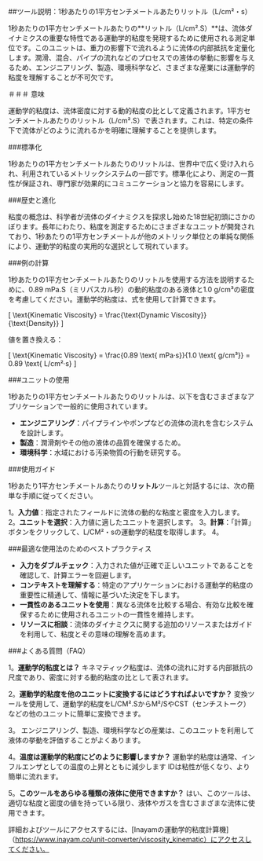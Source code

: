 ##ツール説明：1秒あたりの1平方センチメートルあたりリットル（L/cm²・s）

1秒あたりの1平方センチメートルあたりの**リットル（L/cm².S）**は、流体ダイナミクスの重要な特性である運動学的粘度を発現するために使用される測定単位です。このユニットは、重力の影響下で流れるように流体の内部抵抗を定量化します。潤滑、混合、パイプの流れなどのプロセスでの液体の挙動に影響を与えるため、エンジニアリング、製造、環境科学など、さまざまな産業には運動学的粘度を理解することが不可欠です。

＃＃＃ 意味

運動学的粘度は、流体密度に対する動的粘度の比として定義されます。1平方センチメートルあたりのリットル（L/cm².S）で表されます。これは、特定の条件下で流体がどのように流れるかを明確に理解することを提供します。

###標準化

1秒あたりの1平方センチメートルあたりのリットルは、世界中で広く受け入れられ、利用されているメトリックシステムの一部です。標準化により、測定の一貫性が保証され、専門家が効果的にコミュニケーションと協力を容易にします。

###歴史と進化

粘度の概念は、科学者が流体のダイナミクスを探求し始めた18世紀初頭にさかのぼります。長年にわたり、粘度を測定するためにさまざまなユニットが開発されており、1秒あたりの1平方センチメートルが他のメトリック単位との単純な関係により、運動学的粘度の実用的な選択として現れています。

###例の計算

1秒あたりの1平方センチメートルあたりのリットルを使用する方法を説明するために、0.89 mPa.S（ミリパスカル秒）の動的粘度のある液体と1.0 g/cm³の密度を考慮してください。運動学的粘度は、式を使用して計算できます。

\[ \text{Kinematic Viscosity} = \frac{\text{Dynamic Viscosity}}{\text{Density}} \]

値を置き換える：

\[ \text{Kinematic Viscosity} = \frac{0.89 \text{ mPa·s}}{1.0 \text{ g/cm³}} = 0.89 \text{ L/cm²·s} \]

###ユニットの使用

1秒あたりの1平方センチメートルあたりのリットルは、以下を含むさまざまなアプリケーションで一般的に使用されています。

-  **エンジニアリング**：パイプラインやポンプなどの流体の流れを含むシステムを設計します。
-  **製造**：潤滑剤やその他の液体の品質を確保するため。
-  **環境科学**：水域における汚染物質の行動を研究する。

###使用ガイド

1秒あたり1平方センチメートルあたりの**リットル**ツールと対話するには、次の簡単な手順に従ってください。

1。**入力値**：指定されたフィールドに流体の動的な粘度と密度を入力します。
2。**ユニットを選択**：入力値に適したユニットを選択します。
3。**計算**：「計算」ボタンをクリックして、L/CM²・sの運動学的粘度を取得します。
4。

###最適な使用法のためのベストプラクティス

-  **入力をダブルチェック**：入力された値が正確で正しいユニットであることを確認して、計算エラーを回避します。
-  **コンテキストを理解する**：特定のアプリケーションにおける運動学的粘度の重要性に精通して、情報に基づいた決定を下します。
-  **一貫性のあるユニットを使用**：異なる流体を比較する場合、有効な比較を確保するために使用されるユニットの一貫性を維持します。
-  **リソースに相談**：流体のダイナミクスに関する追加のリソースまたはガイドを利用して、粘度とその意味の理解を高めます。

###よくある質問（FAQ）

1。**運動学的粘度とは？**
キネマティック粘度は、流体の流れに対する内部抵抗の尺度であり、密度に対する動的粘度の比として表されます。

2。**運動学的粘度を他のユニットに変換するにはどうすればよいですか？**
変換ツールを使用して、運動学的粘度をL/CM².SからM²/SやCST（センチストーク）などの他のユニットに簡単に変換できます。

3。
エンジニアリング、製造、環境科学などの産業は、このユニットを利用して液体の挙動を評価することがよくあります。

4。**温度は運動学的粘度にどのように影響しますか？**
運動学的粘度は通常、インフルエンザとしての温度の上昇とともに減少します IDは粘性が低くなり、より簡単に流れます。

5。**このツールをあらゆる種類の液体に使用できますか？**
はい、このツールは、適切な粘度と密度の値を持っている限り、液体やガスを含むさまざまな流体に使用できます。

詳細およびツールにアクセスするには、[Inayamの運動学的粘度計算機]（https://www.inayam.co/unit-converter/viscosity_kinematic）にアクセスしてください。